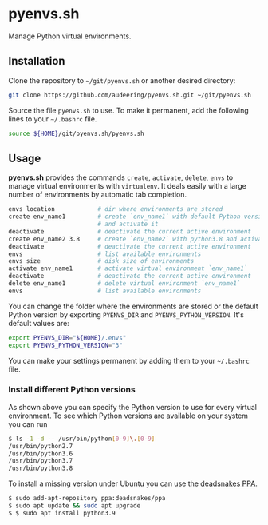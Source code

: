 # pyenvs.sh

Manage Python virtual environments.


## Installation

Clone the repository to `~/git/pyenvs.sh`
or another desired directory:

```bash
git clone https://github.com/audeering/pyenvs.sh.git ~/git/pyenvs.sh
```

Source the file `pyenvs.sh` to use.
To make it permanent,
add the following lines to your `~/.bashrc` file.

```bash
source ${HOME}/git/pyenvs.sh/pyenvs.sh
```


## Usage

**pyenvs.sh** provides the commands
`create`,
`activate`,
`delete`,
`envs`
to manage virtual environments with `virtualenv`.
It deals easily with a large number of environments
by automatic tab completion.

```bash
envs location            # dir where environments are stored
create env_name1         # create `env_name1` with default Python version
                         # and activate it
deactivate               # deactivate the current active environment
create env_name2 3.8     # create `env_name2` with python3.8 and activate it
deactivate               # deactivate the current active environment
envs                     # list available environments
envs size                # disk size of environments
activate env_name1       # activate virtual environment `env_name1`
deactivate               # deactivate the current active environment
delete env_name1         # delete virtual environment `env_name1`
envs                     # list available environments
```

You can change the folder
where the environments are stored
or the default Python version
by exporting
`PYENVS_DIR`
and `PYENVS_PYTHON_VERSION`.
It's default values are:

```bash
export PYENVS_DIR="${HOME}/.envs"
export PYENVS_PYTHON_VERSION="3"
```

You can make your settings permanent
by adding them to your `~/.bashrc` file.


### Install different Python versions

As shown above
you can specify the Python version to use
for every virtual environment.
To see which Python versions are available on your system
you can run

```bash
$ ls -1 -d -- /usr/bin/python[0-9]\.[0-9]
/usr/bin/python2.7
/usr/bin/python3.6
/usr/bin/python3.7
/usr/bin/python3.8
```

To install a missing version under Ubuntu
you can use the [deadsnakes
PPA](https://launchpad.net/~deadsnakes/+archive/ubuntu/ppa).

```bash
$ sudo add-apt-repository ppa:deadsnakes/ppa
$ sudo apt update && sudo apt upgrade
$ $ sudo apt install python3.9
```
